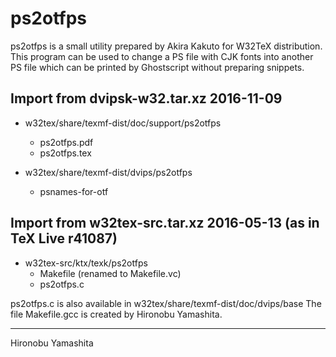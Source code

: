 # ps2otfps

ps2otfps is a small utility prepared by Akira Kakuto for W32TeX distribution.
This program can be used to change a PS file with CJK fonts into another
PS file which can be printed by Ghostscript without preparing snippets.

## Import from dvipsk-w32.tar.xz 2016-11-09

* w32tex/share/texmf-dist/doc/support/ps2otfps
    - ps2otfps.pdf
    - ps2otfps.tex

* w32tex/share/texmf-dist/dvips/ps2otfps
    - psnames-for-otf

## Import from w32tex-src.tar.xz 2016-05-13 (as in TeX Live r41087)

* w32tex-src/ktx/texk/ps2otfps
    - Makefile (renamed to Makefile.vc)
    - ps2otfps.c

ps2otfps.c is also available in w32tex/share/texmf-dist/doc/dvips/base
The file Makefile.gcc is created by Hironobu Yamashita.

--------------------
Hironobu Yamashita

